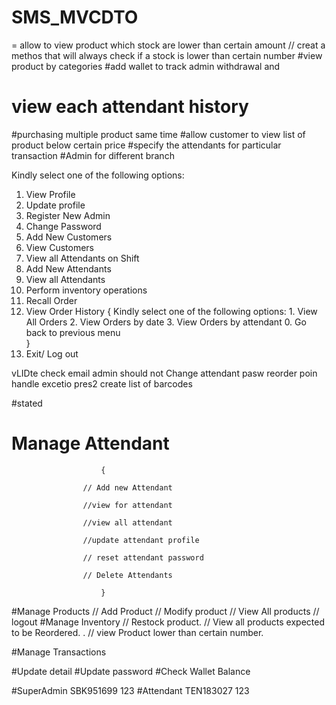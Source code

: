 # SMS_MVCDTO

= allow to view product which stock are lower than certain amount // creat a methos that will always check if a stock is lower than certain number 
#view product by categories
#add wallet to track  admin withdrawal and 
# view each attendant history
#purchasing multiple product same time
#allow customer to view list of product below certain price
#specify the attendants for particular transaction
#Admin for different branch

Kindly select one of the following options:
1. View Profile
2. Update profile
3. Register New Admin
4. Change Password
5. Add New Customers
6. View Customers
7. View all Attendants on Shift
8. Add New Attendants
9. View all Attendants
10. Perform inventory operations
11. Recall Order
12. View Order History
    {
        Kindly select one of the following options:
            1. View All Orders
            2. View Orders by date
            3. View Orders by attendant
            0. Go back to previous menu        
    }
0. Exit/ Log out




vLIDte check email
admin should not Change attendant pasw
reorder poin handle excetio pres2
create list of barcodes









#stated



#  Manage Attendant
                        {
                           
                    // Add new Attendant
                   
                    //view for attendant
                  
                    //view all attendant
                   
                    //update attendant profile
                   
                    // reset attendant password
                    
                    // Delete Attendants

                        }


#Manage Products 
                    // Add Product
                    // Modify product
                    // View All products
                    // logout
#Manage Inventory
                    // Restock product.
                    // View all products expected to be Reordered. .
                    // view Product lower than certain number.
     
#Manage Transactions 

#Update detail
#Update password
#Check Wallet Balance
   
#SuperAdmin  SBK951699 123
#Attendant TEN183027  123
